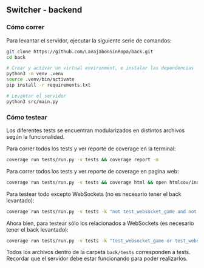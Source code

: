 ## Switcher - backend

### Cómo correr
Para levantar el servidor, ejecutar la siguiente serie de comandos:
```sh
git clone https://github.com/LavajabonSinRopa/back.git
cd back

# Crear y activar un virtual environment, e instalar las dependencias
python3 -m venv .venv
source .venv/bin/activate
pip install -r requirements.txt

# Levantar el servidor
python3 src/main.py
```

### Cómo testear
Los diferentes tests se encuentran modularizados en distintos archivos según la funcionalidad.

Para correr todos los tests y ver reporte de coverage en la terminal:
```sh
coverage run tests/run.py -v tests && coverage report -m
```

Para correr todos los tests y ver reporte de coverage en pagina web:
```sh
coverage run tests/run.py -v tests && coverage html && open htmlcov/index.html
```

Para testear todo excepto WebSockets (no es necesario tener el back levantado):
```sh
coverage run tests/run.py -v tests -k "not test_websocket_game and not test_websocket_public" && coverage html && open htmlcov/index.html
```

Ahora bien, para testear sólo los relacionados a WebSockets (es necesario tener el back levantado):
```sh
coverage run tests/run.py -v tests -k "test_websocket_game or test_websocket_public" && coverage html && open htmlcov/index.html
```

Todos los archivos dentro de la carpeta `back/tests` corresponden a tests.
Recordar que el servidor debe estar funcionando para poder realizarlos. 